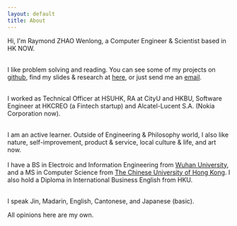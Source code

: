 ```yaml
---
layout: default
title: About
---
```

Hi, I'm Raymond ZHAO Wenlong, a Computer Engineer & Scientist based in HK NOW.   
<br>     

I like problem solving and reading. You can see some of my projects on [github](https://github.com/muyun), find my slides & research at [here](http://muyun.github.io/research/), or just send me an [email](mailto:wenlzhao@gmail.com). 
<br>  <br>   

I worked as Technical Officer at HSUHK, RA at CityU and HKBU, Software Engineer at HKCREO (a Fintech startup) and Alcatel-Lucent S.A. (Nokia Corporation now). 
<br> <br>            


I am an active learner. Outside of Engineering & Philosophy world, I also like nature, self-improvement, product & service, local culture & life, and  art now. <br>   
I have a BS in Electroic and Information Engineering from [Wuhan University](https://www.sciencemag.org/collections/celebrating-125-years-academic-excellence-wuhan-university-1893-2018?fbclid=IwAR0RzFSkpxaI8wk61JDnE7p6SWr7SlKXLyoFHkrg4-iqKGiRyE2gZfaGl8s), and a MS in Computer Science from [The Chinese University of Hong Kong](http://www.cuhk.edu.hk/english/index.html). I also hold a Diploma in International Business English from HKU.   
<br>  

I speak Jin, Madarin, English, Cantonese, and Japanese (basic).  

All opinions here are my own.